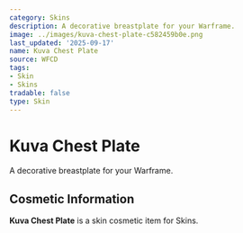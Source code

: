 ```yaml
---
category: Skins
description: A decorative breastplate for your Warframe.
image: ../images/kuva-chest-plate-c582459b0e.png
last_updated: '2025-09-17'
name: Kuva Chest Plate
source: WFCD
tags:
- Skin
- Skins
tradable: false
type: Skin
---
```


# Kuva Chest Plate

A decorative breastplate for your Warframe.

## Cosmetic Information

**Kuva Chest Plate** is a skin cosmetic item for Skins.

